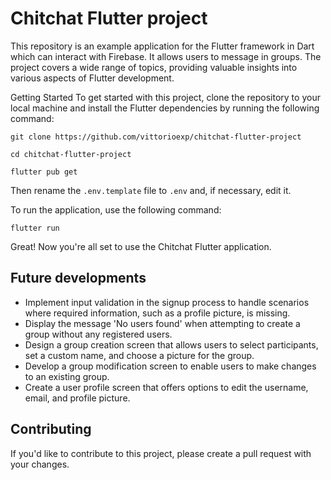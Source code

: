 # Chitchat Flutter project

This repository is an example application for the Flutter framework in Dart which can interact with Firebase. It allows users to message in groups. The project covers a wide range of topics, providing valuable insights into various aspects of Flutter development.


Getting Started
To get started with this project, clone the repository to your local machine and install the Flutter dependencies by running the following command:

```
git clone https://github.com/vittorioexp/chitchat-flutter-project

cd chitchat-flutter-project

flutter pub get
```

Then rename the `.env.template` file to `.env` and, if necessary, edit it.

To run the application, use the following command:

```
flutter run
```

Great! Now you're all set to use the Chitchat Flutter application.



Future developments
---

- Implement input validation in the signup process to handle scenarios where required information, such as a profile picture, is missing.
- Display the message 'No users found' when attempting to create a group without any registered users.
- Design a group creation screen that allows users to select participants, set a custom name, and choose a picture for the group.
- Develop a group modification screen to enable users to make changes to an existing group.
- Create a user profile screen that offers options to edit the username, email, and profile picture.


Contributing
---

If you'd like to contribute to this project, please create a pull request with your changes.